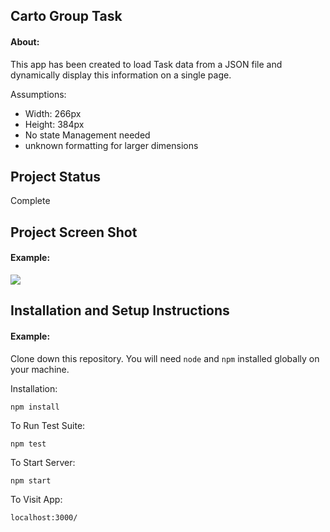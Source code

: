 ## Carto Group Task

#### About:
This app has been created to load Task data from a JSON file and dynamically display this information on a single page.

Assumptions:
* Width: 266px
* Height: 384px
* No state Management needed
* unknown formatting for larger dimensions

## Project Status
Complete

## Project Screen Shot

#### Example:   

![](Screenshot.png)

## Installation and Setup Instructions

#### Example:  

Clone down this repository. You will need `node` and `npm` installed globally on your machine.  

Installation:

`npm install`  

To Run Test Suite:  

`npm test`  

To Start Server:

`npm start`  

To Visit App:

`localhost:3000/`  
